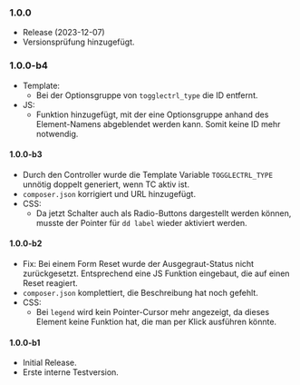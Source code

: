 ### 1.0.0
* Release (2023-12-07)
* Versionsprüfung hinzugefügt.

### 1.0.0-b4
* Template:
  * Bei der Optionsgruppe von `togglectrl_type` die ID entfernt.
* JS:
  * Funktion hinzugefügt, mit der eine Optionsgruppe anhand des Element-Namens abgeblendet werden kann. Somit keine ID mehr notwendig.

#### 1.0.0-b3
* Durch den Controller wurde die Template Variable `TOGGLECTRL_TYPE` unnötig doppelt generiert, wenn TC aktiv ist.
* `composer.json` korrigiert und URL hinzugefügt.
* CSS:
  * Da jetzt Schalter auch als Radio-Buttons dargestellt werden können, musste der Pointer für `dd label` wieder aktiviert werden.

#### 1.0.0-b2
* Fix: Bei einem Form Reset wurde der Ausgegraut-Status nicht zurückgesetzt. Entsprechend eine JS Funktion eingebaut, die auf einen Reset reagiert.
* `composer.json` komplettiert, die Beschreibung hat noch gefehlt.
* CSS:
  * Bei `legend` wird kein Pointer-Cursor mehr angezeigt, da dieses Element keine Funktion hat, die man per Klick ausführen könnte.

#### 1.0.0-b1
* Initial Release.
* Erste interne Testversion.
